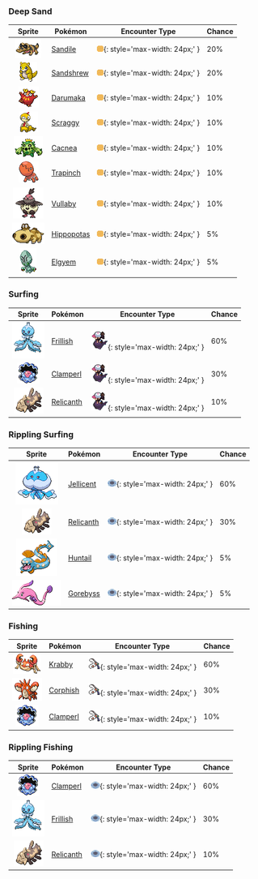 

### Deep Sand

| Sprite | Pokémon | Encounter Type | Chance |
| :---: | --- | :---: | --- |
| ![sandile](../../assets/sprites/sandile/front.gif) | [Sandile](../../pokemon/sandile.md/) | ![Deep Sand](../../assets/encounter_types/deep_sand.png){: style='max-width: 24px;' } | 20% |
| ![sandshrew](../../assets/sprites/sandshrew/front.gif) | [Sandshrew](../../pokemon/sandshrew.md/) | ![Deep Sand](../../assets/encounter_types/deep_sand.png){: style='max-width: 24px;' } | 20% |
| ![darumaka](../../assets/sprites/darumaka/front.gif) | [Darumaka](../../pokemon/darumaka.md/) | ![Deep Sand](../../assets/encounter_types/deep_sand.png){: style='max-width: 24px;' } | 10% |
| ![scraggy](../../assets/sprites/scraggy/front.gif) | [Scraggy](../../pokemon/scraggy.md/) | ![Deep Sand](../../assets/encounter_types/deep_sand.png){: style='max-width: 24px;' } | 10% |
| ![cacnea](../../assets/sprites/cacnea/front.gif) | [Cacnea](../../pokemon/cacnea.md/) | ![Deep Sand](../../assets/encounter_types/deep_sand.png){: style='max-width: 24px;' } | 10% |
| ![trapinch](../../assets/sprites/trapinch/front.gif) | [Trapinch](../../pokemon/trapinch.md/) | ![Deep Sand](../../assets/encounter_types/deep_sand.png){: style='max-width: 24px;' } | 10% |
| ![vullaby](../../assets/sprites/vullaby/front.gif) | [Vullaby](../../pokemon/vullaby.md/) | ![Deep Sand](../../assets/encounter_types/deep_sand.png){: style='max-width: 24px;' } | 10% |
| ![hippopotas](../../assets/sprites/hippopotas/front.gif) | [Hippopotas](../../pokemon/hippopotas.md/) | ![Deep Sand](../../assets/encounter_types/deep_sand.png){: style='max-width: 24px;' } | 5% |
| ![elgyem](../../assets/sprites/elgyem/front.gif) | [Elgyem](../../pokemon/elgyem.md/) | ![Deep Sand](../../assets/encounter_types/deep_sand.png){: style='max-width: 24px;' } | 5%

### Surfing

| Sprite | Pokémon | Encounter Type | Chance |
| :---: | --- | :---: | --- |
| ![frillish](../../assets/sprites/frillish/front.gif) | [Frillish](../../pokemon/frillish.md/) | ![Surfing](../../assets/encounter_types/surfing.png){: style='max-width: 24px;' } | 60% |
| ![clamperl](../../assets/sprites/clamperl/front.gif) | [Clamperl](../../pokemon/clamperl.md/) | ![Surfing](../../assets/encounter_types/surfing.png){: style='max-width: 24px;' } | 30% |
| ![relicanth](../../assets/sprites/relicanth/front.gif) | [Relicanth](../../pokemon/relicanth.md/) | ![Surfing](../../assets/encounter_types/surfing.png){: style='max-width: 24px;' } | 10%

### Rippling Surfing

| Sprite | Pokémon | Encounter Type | Chance |
| :---: | --- | :---: | --- |
| ![jellicent](../../assets/sprites/jellicent/front.gif) | [Jellicent](../../pokemon/jellicent.md/) | ![Rippling Surfing](../../assets/encounter_types/rippling_surfing.png){: style='max-width: 24px;' } | 60% |
| ![relicanth](../../assets/sprites/relicanth/front.gif) | [Relicanth](../../pokemon/relicanth.md/) | ![Rippling Surfing](../../assets/encounter_types/rippling_surfing.png){: style='max-width: 24px;' } | 30% |
| ![huntail](../../assets/sprites/huntail/front.gif) | [Huntail](../../pokemon/huntail.md/) | ![Rippling Surfing](../../assets/encounter_types/rippling_surfing.png){: style='max-width: 24px;' } | 5% |
| ![gorebyss](../../assets/sprites/gorebyss/front.gif) | [Gorebyss](../../pokemon/gorebyss.md/) | ![Rippling Surfing](../../assets/encounter_types/rippling_surfing.png){: style='max-width: 24px;' } | 5%

### Fishing

| Sprite | Pokémon | Encounter Type | Chance |
| :---: | --- | :---: | --- |
| ![krabby](../../assets/sprites/krabby/front.gif) | [Krabby](../../pokemon/krabby.md/) | ![Fishing](../../assets/encounter_types/fishing.png){: style='max-width: 24px;' } | 60% |
| ![corphish](../../assets/sprites/corphish/front.gif) | [Corphish](../../pokemon/corphish.md/) | ![Fishing](../../assets/encounter_types/fishing.png){: style='max-width: 24px;' } | 30% |
| ![clamperl](../../assets/sprites/clamperl/front.gif) | [Clamperl](../../pokemon/clamperl.md/) | ![Fishing](../../assets/encounter_types/fishing.png){: style='max-width: 24px;' } | 10%

### Rippling Fishing

| Sprite | Pokémon | Encounter Type | Chance |
| :---: | --- | :---: | --- |
| ![clamperl](../../assets/sprites/clamperl/front.gif) | [Clamperl](../../pokemon/clamperl.md/) | ![Rippling Fishing](../../assets/encounter_types/rippling_fishing.png){: style='max-width: 24px;' } | 60% |
| ![frillish](../../assets/sprites/frillish/front.gif) | [Frillish](../../pokemon/frillish.md/) | ![Rippling Fishing](../../assets/encounter_types/rippling_fishing.png){: style='max-width: 24px;' } | 30% |
| ![relicanth](../../assets/sprites/relicanth/front.gif) | [Relicanth](../../pokemon/relicanth.md/) | ![Rippling Fishing](../../assets/encounter_types/rippling_fishing.png){: style='max-width: 24px;' } | 10% |
